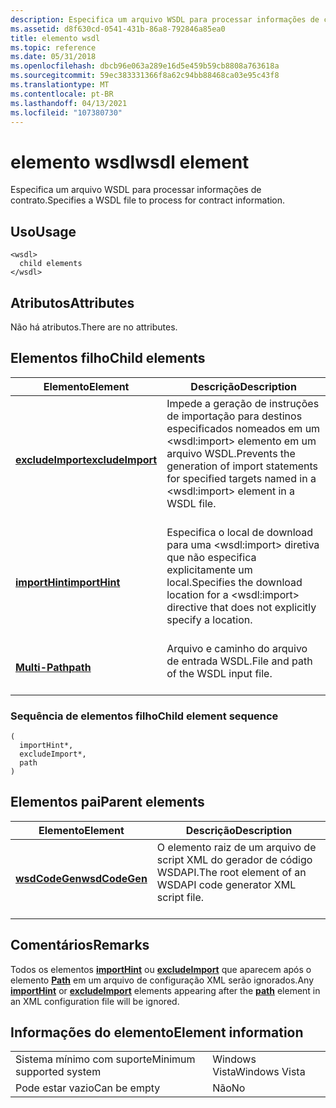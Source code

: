 ```yaml
---
description: Especifica um arquivo WSDL para processar informações de contrato.
ms.assetid: d8f630cd-0541-431b-86a8-792846a85ea0
title: elemento wsdl
ms.topic: reference
ms.date: 05/31/2018
ms.openlocfilehash: dbcb96e063a289e16d5e459b59cb8808a763618a
ms.sourcegitcommit: 59ec383331366f8a62c94bb88468ca03e95c43f8
ms.translationtype: MT
ms.contentlocale: pt-BR
ms.lasthandoff: 04/13/2021
ms.locfileid: "107380730"
---
```

# <a name="wsdl-element"></a><span data-ttu-id="60e97-103">elemento wsdl</span><span class="sxs-lookup"><span data-stu-id="60e97-103">wsdl element</span></span>

<span data-ttu-id="60e97-104">Especifica um arquivo WSDL para processar informações de contrato.</span><span class="sxs-lookup"><span data-stu-id="60e97-104">Specifies a WSDL file to process for contract information.</span></span>

## <a name="usage"></a><span data-ttu-id="60e97-105">Uso</span><span class="sxs-lookup"><span data-stu-id="60e97-105">Usage</span></span>

``` syntax
<wsdl>
  child elements
</wsdl>
```

## <a name="attributes"></a><span data-ttu-id="60e97-106">Atributos</span><span class="sxs-lookup"><span data-stu-id="60e97-106">Attributes</span></span>

<span data-ttu-id="60e97-107">Não há atributos.</span><span class="sxs-lookup"><span data-stu-id="60e97-107">There are no attributes.</span></span>

## <a name="child-elements"></a><span data-ttu-id="60e97-108">Elementos filho</span><span class="sxs-lookup"><span data-stu-id="60e97-108">Child elements</span></span>



| <span data-ttu-id="60e97-109">Elemento</span><span class="sxs-lookup"><span data-stu-id="60e97-109">Element</span></span>                                           | <span data-ttu-id="60e97-110">Descrição</span><span class="sxs-lookup"><span data-stu-id="60e97-110">Description</span></span>                                                                                                                                       |
|---------------------------------------------------|---------------------------------------------------------------------------------------------------------------------------------------------------|
| [<span data-ttu-id="60e97-111">**excludeImport**</span><span class="sxs-lookup"><span data-stu-id="60e97-111">**excludeImport**</span></span>](excludeimport.md)<br/> | <span data-ttu-id="60e97-112">Impede a geração de instruções de importação para destinos especificados nomeados em um \<wsdl:import> elemento em um arquivo WSDL.</span><span class="sxs-lookup"><span data-stu-id="60e97-112">Prevents the generation of import statements for specified targets named in a \<wsdl:import> element in a WSDL file.</span></span> <br/> <br/> |
| [<span data-ttu-id="60e97-113">**importHint**</span><span class="sxs-lookup"><span data-stu-id="60e97-113">**importHint**</span></span>](importhint.md)<br/>       | <span data-ttu-id="60e97-114">Especifica o local de download para uma \<wsdl:import> diretiva que não especifica explicitamente um local.</span><span class="sxs-lookup"><span data-stu-id="60e97-114">Specifies the download location for a \<wsdl:import> directive that does not explicitly specify a location.</span></span><br/> <br/>           |
| [<span data-ttu-id="60e97-115">**Multi-Path**</span><span class="sxs-lookup"><span data-stu-id="60e97-115">**path**</span></span>](path.md)<br/>                   | <span data-ttu-id="60e97-116">Arquivo e caminho do arquivo de entrada WSDL.</span><span class="sxs-lookup"><span data-stu-id="60e97-116">File and path of the WSDL input file.</span></span><br/> <br/>                                                                                      |



### <a name="child-element-sequence"></a><span data-ttu-id="60e97-117">Sequência de elementos filho</span><span class="sxs-lookup"><span data-stu-id="60e97-117">Child element sequence</span></span>

``` syntax
(
  importHint*, 
  excludeImport*, 
  path
)
```

## <a name="parent-elements"></a><span data-ttu-id="60e97-118">Elementos pai</span><span class="sxs-lookup"><span data-stu-id="60e97-118">Parent elements</span></span>



| <span data-ttu-id="60e97-119">Elemento</span><span class="sxs-lookup"><span data-stu-id="60e97-119">Element</span></span>                                     | <span data-ttu-id="60e97-120">Descrição</span><span class="sxs-lookup"><span data-stu-id="60e97-120">Description</span></span>                                                                          |
|---------------------------------------------|--------------------------------------------------------------------------------------|
| [<span data-ttu-id="60e97-121">**wsdCodeGen**</span><span class="sxs-lookup"><span data-stu-id="60e97-121">**wsdCodeGen**</span></span>](wsdcodegen.md)<br/> | <span data-ttu-id="60e97-122">O elemento raiz de um arquivo de script XML do gerador de código WSDAPI.</span><span class="sxs-lookup"><span data-stu-id="60e97-122">The root element of an WSDAPI code generator XML script file.</span></span><br/> <br/> |



## <a name="remarks"></a><span data-ttu-id="60e97-123">Comentários</span><span class="sxs-lookup"><span data-stu-id="60e97-123">Remarks</span></span>

<span data-ttu-id="60e97-124">Todos os elementos [**importHint**](importhint.md) ou [**excludeImport**](excludeimport.md) que aparecem após o elemento [**Path**](path.md) em um arquivo de configuração XML serão ignorados.</span><span class="sxs-lookup"><span data-stu-id="60e97-124">Any [**importHint**](importhint.md) or [**excludeImport**](excludeimport.md) elements appearing after the [**path**](path.md) element in an XML configuration file will be ignored.</span></span>

## <a name="element-information"></a><span data-ttu-id="60e97-125">Informações do elemento</span><span class="sxs-lookup"><span data-stu-id="60e97-125">Element information</span></span>



|                                     |               |
|-------------------------------------|---------------|
| <span data-ttu-id="60e97-126">Sistema mínimo com suporte</span><span class="sxs-lookup"><span data-stu-id="60e97-126">Minimum supported system</span></span><br/> | <span data-ttu-id="60e97-127">Windows Vista</span><span class="sxs-lookup"><span data-stu-id="60e97-127">Windows Vista</span></span> |
| <span data-ttu-id="60e97-128">Pode estar vazio</span><span class="sxs-lookup"><span data-stu-id="60e97-128">Can be empty</span></span>                        | <span data-ttu-id="60e97-129">Não</span><span class="sxs-lookup"><span data-stu-id="60e97-129">No</span></span>            |



 

 




